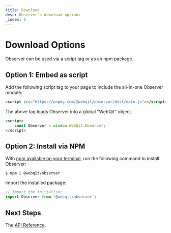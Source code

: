 ```yaml
---
title: Download
desc: Observer's download options
_index: 1
---
```

# Download Options

Observer can be used via a script tag or as an npm package.

## Option 1: Embed as script

Add the following script tag to your page to include the all-in-one Observer module:

```html
<script src="https://unpkg.com/@webqit/observer/dist/main.js"></script>
```

The above tag loads Observer into a global "WebQit" object.

```html
<script>
    const Observer = window.WebQit.Observer;
</script>
```

## Option 2: Install via NPM

With [npm available on your terminal](https://docs.npmjs.com/downloading-and-installing-node-js-and-npm), run the following command to install Observer:

```text
$ npm i @webqit/observer
```

Import the installed package:

```js
// Import the initializer
import Observer from '@webqit/observer';
```

## Next Steps

The [API Reference](../api).